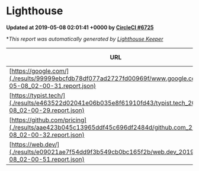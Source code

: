 
# Lighthouse

**Updated at 2019-05-08 02:01:41 +0000 by [CircleCI #6725](https://circleci.com/gh/ItinerisLtd/lighthouse-keeper-example/6725)**

**This report was automatically generated by [Lighthouse Keeper](https://github.com/itinerisltd/lighthouse-keeper)*

| URL | Performance | Accessibility | Best Practices | SEO | PWA | Updated At |
| --- | --- | --- | --- | --- | --- | --- |
| [https://google.com/](./results/99999ebcfdb78df077ad2727fd00969f/www.google.com_2019-05-08_02-00-31.report.json) | 0.95 | 0.86 | 0.93 | 0.83 | 0.56 | 2019-05-08T02:00:31.052Z |
| [https://typist.tech/](./results/e463522d02041e06b035e8f61910fd43/typist.tech_2019-05-08_02-00-29.report.json) | 1 |  |  |  |  | 2019-05-08T02:00:29.027Z |
| [https://github.com/pricing](./results/aae423b045c13965ddf45c696df2484d/github.com_2019-05-08_02-00-32.report.json) | 0.86 | 0.93 | 0.93 | 0.92 | 0.56 | 2019-05-08T02:00:32.214Z |
| [https://web.dev/](./results/e09021ae7f54dd9f3b549cb0bc165f2b/web.dev_2019-05-08_02-00-51.report.json) | 0.9 | 0.9 | 1 | 0.96 | 1 | 2019-05-08T02:00:51.768Z |
